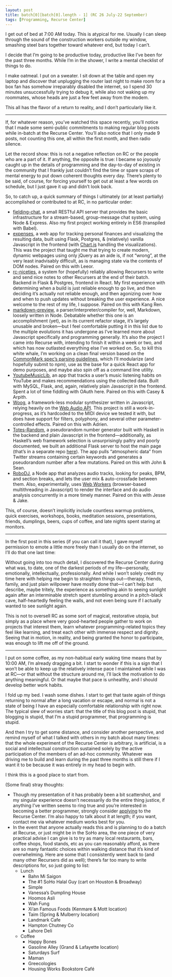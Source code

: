 ```yaml
---
layout: post
title: batch[0][batch[0].length - 1] (RC 26 July-22 September)
tags: [Programming, Recurse Center]
---
```


I get out of bed at 7:00 AM today. This is atypical for me. Usually I can sleep through the sound of the construction workers outside my window, smashing steel bars together toward whatever end, but today I can’t.

I decide that I’m going to be productive today, productive like I’ve been for the past three months. While I’m in the shower, I write a mental checklist of things to do.

I make oatmeal. I put on a sweater. I sit down at the table and open my laptop and discover that unplugging the router last night to make room for a box fan has somehow irreparably disabled the internet, so I spend 30 minutes unsuccessfully trying to debug it, while also not waking up my roommates, whose heads are just a few feet away from the modem.

This all has the flavor of a return to reality, and I don’t particularly like it.

- - -

If, for whatever reason, you’ve watched this space recently, you’ll notice that I made some semi-public commitments to making regular blog posts while in-batch at the Recurse Center. You’ll also notice that I only made 9 posts, not counting this one, all within the first month, and then radio silence.

Let the record show: this is not a negative reflection on RC or the people who are a part of it. If anything, the opposite is true: I became so joyously caught up in the details of programming and the day-to-day of existing in the community that I frankly just couldn’t find the time or spare scraps of mental energy to put down coherent thoughts every day. There’s plenty to be said, of course,  for forcing yourself to get out at least a few words on schedule, but I just gave it up and didn’t look back.

So, to catch up, a quick summary of things I ultimately (or at least partially) accomplished or contributed to at RC, in no particular order:

- [fielding-chat](https://github.com/tayloraburgess/fielding-chat), a small RESTful API server that provides the basic infrastructure for a stream-based, group-message chat system, using Node & Express. Also my first project working entirely in ES6 (transpiled with Babel).
- [expenses](https://github.com/leeorb321/expenses), a web app for tracking personal finances and visualizing the resulting data, built using Flask, Postgres, & (relatively) vanilla Javascript in the frontend (with [Chart.js](http://www.chartjs.org/) handling the visualizations). This was the project that taught me that trying to create modern, dynamic webpages using only jQuery as an aide is, if not “wrong”, at the very least inadvisably difficult, as is managing state via the contents of DOM nodes. Paired on this with Leeor.
- [rc-niceties](https://github.com/mjec/rc-niceties), a system for (hopefully) reliably allowing Recursers to write and send nice notes to other Recursers at the end of their batch. Backend in Flask & Postgres, frontend in React. My first experience with determining when a build is just reliable enough to go live, and then deciding it’s actually not reliable enough, and then agonizing over how and when to push updates without breaking the user experience. A nice welcome to the rest of my life, I suppose. Paired on this with Kang Ren.
- [markdown-preview](https://github.com/tayloraburgess/markdown-preview), a parser/interpreter/compiler for, well, Markdown, loosely written in Node. Debatable whether this one is an accomplishment (yet), as in its current refactor stage, it’s largely unusable and broken—but I feel comfortable putting it in this list due to the multiple evolutions it has undergone as I’ve learned more about Javascript specifically and programming generally. It’s also the project I came into Recurse with, intending to finish it within a week or two, and which has now outlasted everything else I’ve worked on. So, to kill this white whale, I’m working on a clean final version based on the [CommonMark spec’s parsing guidelines](http://spec.commonmark.org/0.26/#appendix-a-parsing-strategy), which I’ll modularize (and hopefully submit to npm), use as the base for a quick React app for demo purposes, and maybe also spin off as a command line utility.
- [YoutubeMusicLib](https://github.com/elenacaseyroby/YoutubeMusicLib), an app that tracks a user’s music listening habits on YouTube and makes recommendations using the collected data. Built with MySQL, Flask, and, again, relatively plain Javascript in the frontend. Spent a lot of time fiddling with OAuth here. Paired on this with Casey & Arpith.
- [Woog](https://github.com/lamarqua/Woog), a framework-less modular synthesizer written in Javascript, relying heavily on the [Web Audio API](https://developer.mozilla.org/en-US/docs/Web/API/Web_Audio_API). This project is still a work-in-progress, as it’s hardcoded to the MIDI device we tested it with, but does have support for filters, polyphony, and several other parameter-controlled effects. Paired on this with Adrien.
- [Totes-Random](https://github.com/JKiely/Totes-Random), a pseudorandom number generator built with Haskell in the backend and plain Javascript in the frontend—additionally, as Haskell’s web framework selection is unsurprisingly paltry and poorly documented, we built an additional Flask server to host the main page (that’s in a separate repo [here](https://github.com/tayloraburgess/totes-desperate)). The app pulls “atmospheric data” from Twitter streams containing certain keywords and generates a pseudorandom number after a few mutations. Paired on this with John & Sean.
- [RoboDJ](https://github.com/JesseRap/RoboDJ), a Node app that analyzes audio tracks, looking for peaks, BPM, and section breaks, and lets the user mix & auto-crossfade between them. Also, experimentally, uses [Web Workers](https://developer.mozilla.org/en-US/docs/Web/API/Web_Workers_API/Using_web_workers) (browser-based multithreading in Javascript) to render the interface and do audio analysis concurrently in a more timely manner. Paired on this with Jesse & Jake.

This, of course, doesn’t implicitly include countless warmup problems, quick exercises, workshops, books, meditation sessions, presentations, friends, dumplings, beers, cups of coffee, and late nights spent staring at monitors.

- - -

In the first post in this series (if you can call it that), I gave myself permission to emote a little more freely than I usually do on the internet, so I’ll do that one last time:

Without going into too much detail, I discovered the Recurse Center during what was, to date, one of the darkest periods of my life—personally, emotionally, intellectually, professionally. And while I won’t solely credit my time here with helping me begin to straighten things out—therapy, friends, family, and just plain willpower have mostly done that—I can’t help but describe, maybe tritely, the experience as something akin to seeing sunlight again after an interminable stretch spent stumbling around in a pitch-black cave, half-heartedly feeling the walls, and not even being sure if I actually wanted to see sunlight again.

This is not to oversell RC as some sort of magical, restorative utopia, but simply as a place where very good-hearted people gather to work on projects that interest them, learn whatever programming-related topics they feel like learning, and treat each other with immense respect and dignity. Seeing that in motion, in reality, and being granted the honor to participate, was enough to lift me off of the ground.

- - -

I put on some coffee, as my non-habitual early waking time means that by 10:00 AM, I’m already dragging a bit. I start to wonder if this is a sign that I won’t be able to keep up the relatively intense pace I maintained while I was at RC—or that without the structure around me, I’ll lack the motivation to do anything meaningful. Or that maybe that pace is unhealthy, and I should develop better work habits.

I fold up my bed. I wash some dishes. I start to get that taste again of things returning to normal after a long vacation or escape, and normal is not a state of being I have an especially comfortable relationship with right now. The typical slew of worries start: that the title of this blog post is stupid, that blogging is stupid, that I’m a stupid programmer, that programming is stupid.

And then I try to get some distance, and consider another perspective, and remind myself of what I talked with others in my batch about many times: that the whole experiment of the Recurse Center is arbitrary, is artificial, is a social and intellectual construction sustained solely by the active participation of the members of an ad-hoc community. Whatever was driving me to build and learn during the past three months is still there if I want it to be because it was entirely in my head to begin with.

I think this is a good place to start from.

(Some final) stray thoughts:

- Though my presentation of it has probably been a bit scattershot, and my singular experience doesn’t necessarily do the entire thing justice, if anything I’ve written seems to ring true and you’re interested in becoming a better programmer, strongly consider [applying](https://www.recurse.com/apply) to the Recurse Center. I’m also happy to talk about it at length; if you want, contact me via whatever medium works best for you.
- In the event that anyone actually reads this and is planning to do a batch at Recurse, or just might be in the SoHo area, the one piece of very practical advise I can give is to try as many local restaurants, bars, coffee shops, food stands, etc as you can reasonably afford, as there are so many fantastic choices within walking distance that it’s kind of overwhelming. Here are some that I consistently went back to (and many other Recursers did as well); there’s far too many to write descriptions for, so just going to list:
	- Lunch
		- Bahn Mi Saigon
		- The #1 SoHo Halal Guy (cart on Houston & Broadway)
		- Simple
		- Vanessa’s Dumpling House
		- Hoomos Asli
		- Wah Fung
		- Xi’an Famous Foods (Kenmare & Mott location)
		- Taim (Spring & Mulberry location)
		- Landmark Cafe
		- Hampton Chutney Co
		- Lahore Deli
	- Coffee
		- Happy Bones
		- Gasoline Alley (Grand & Lafayette location)
		- Saturdays Surf
		- Maman
		- Greecologies
		- Housing Works Bookstore Café